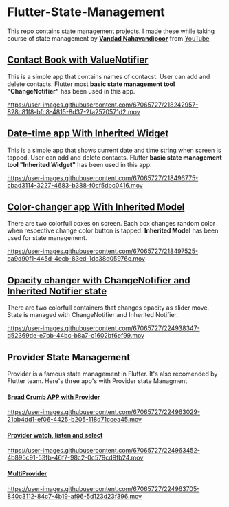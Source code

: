 # Flutter-State-Management
This repo contains state management projects. I made these while taking course of state management by [**Vandad Nahavandipoor**](https://www.linkedin.com/in/vandadnp/) from [YouTube](https://www.youtube.com/playlist?list=PL6yRaaP0WPkUf-ff1OX99DVSL1cynLHxO)


## [Contact Book with ValueNotifier](https://github.com/AwaisHaleem/Flutter-State-Management/tree/main/contact_book)
This is a simple app that contains names of contacst. User can add and delete contacts. Flutter most **basic state management tool "ChangeNotifier"** has been used in this app.


https://user-images.githubusercontent.com/67065727/218242957-828c81f8-bfc8-4815-8d37-2fa2570571d2.mov


## [Date-time app With Inherited Widget](https://github.com/AwaisHaleem/Flutter-State-Management/tree/main/date_time)
This is a simple app that shows current date and time string when screen is tapped. User can add and delete contacts. Flutter  **basic state management tool "Inherited Widget"** has been used in this app.


https://user-images.githubusercontent.com/67065727/218496775-cbad3114-3227-4683-b388-f0cf5dbc0416.mov


## [Color-changer app With Inherited Model](https://github.com/AwaisHaleem/Flutter-State-Management/tree/main/color_changer)
There are two colorfull boxes on screen. Each box changes random color when respective change color button is tapped. **Inherited Model** has been used for state management.


https://user-images.githubusercontent.com/67065727/218497525-ea9d90f1-445d-4ecb-83ed-1dc38d05976c.mov


## [Opacity changer with ChangeNotifier and Inherited Notifier state](https://github.com/AwaisHaleem/Flutter-State-Management/tree/main/opacity_changer)
There are two colorfull containers that changes opacity as slider move. State is managed with ChangeNotifier and Inherited Notifier.


https://user-images.githubusercontent.com/67065727/224938347-d52369de-e7bb-44bc-b8a7-c1602bf6ef99.mov

## Provider State Management
Provider is a famous state management in Flutter. It's also recomended by Flutter team. Here's three app's with Provider state Managment

#### [Bread Crumb APP with Provider](https://github.com/AwaisHaleem/Flutter-State-Management/tree/main/provider_one)



https://user-images.githubusercontent.com/67065727/224963029-21bb4dd1-ef06-4425-b205-118d71ccea45.mov

#### [Provider watch, listen and select](https://github.com/AwaisHaleem/Flutter-State-Management/tree/main/provider_two)



https://user-images.githubusercontent.com/67065727/224963452-4b895c91-53fb-46f7-98c2-0c579cd9fb24.mov


#### [MultiProvider](https://github.com/AwaisHaleem/Flutter-State-Management/tree/main/provider_three)


https://user-images.githubusercontent.com/67065727/224963705-840c3112-84c7-4b19-af96-5d123d23f396.mov




